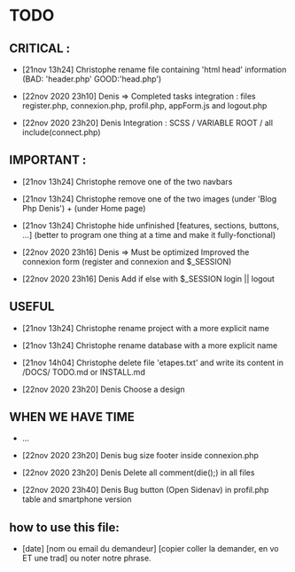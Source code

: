 # TODO
## CRITICAL :
- [21nov 13h24] Christophe
    rename file containing 'html head' information (BAD: 'header.php' GOOD:'head.php')

- [22nov 2020 23h10] Denis => Completed tasks
    integration : files register.php, connexion.php, profil.php, appForm.js and logout.php
- [22nov 2020 23h20] Denis
    Integration : SCSS / VARIABLE ROOT / all include(connect.php)


## IMPORTANT :

- [21nov 13h24] Christophe
    remove one of the two navbars
- [21nov 13h24] Christophe
    remove one of the two images (under 'Blog Php Denis') + (under Home page)
- [21nov 13h24] Christophe
    hide unfinished [features, sections, buttons, ...] (better to program one thing at a time and make it fully-fonctional)

- [22nov 2020 23h16] Denis => Must be optimized
    Improved the connexion form (register and connexion and $_SESSION)
- [22nov 2020 23h16] Denis 
    Add if else with $_SESSION  login || logout


## USEFUL
- [21nov 13h24] Christophe
    rename project with a more explicit name
- [21nov 13h24] Christophe
    rename database with a more explicit name
- [21nov 14h04] Christophe
    delete file 'etapes.txt' and write its content in /DOCS/ TODO.md or INSTALL.md

- [22nov 2020 23h20] Denis
    Choose a design

## WHEN WE HAVE TIME
- ...

- [22nov 2020 23h20] Denis
    bug size footer inside connexion.php
- [22nov 2020 23h20] Denis
    Delete all comment(die();) in all files
- [22nov 2020 23h40] Denis
    Bug button (Open Sidenav) in profil.php table and smartphone version 

## how to use this file:
- [date] [nom ou email du demandeur] 
    [copier coller la demander, en vo ET une trad] ou noter notre phrase.
